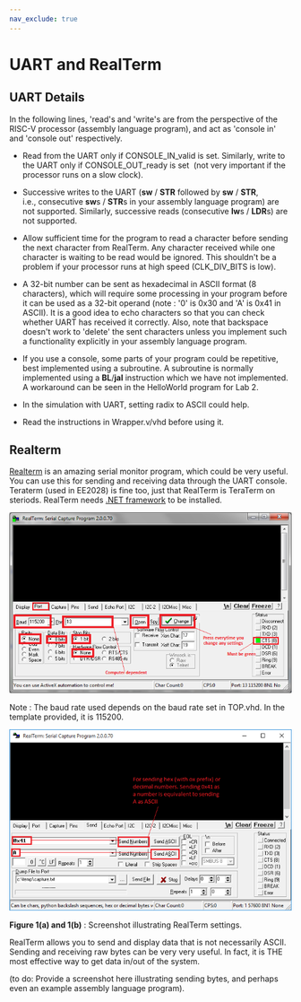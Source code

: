 ```yaml
---
nav_exclude: true
---
```

# UART and RealTerm

## UART Details

In the following lines, 'read's and 'write's are from the perspective of the RISC-V processor (assembly language program), and act as 'console in' and 'console out' respectively.

*   Read from the UART only if CONSOLE\_IN\_valid is set. Similarly, write to the UART only if CONSOLE\_OUT\_ready is set  (not very important if the processor runs on a slow clock).
*   Successive writes to the UART (**sw** / **STR** followed by **sw** / **STR**, i.e., consecutive **sw**s / **STR**s in your assembly language program) are not supported. Similarly, successive reads (consecutive **lw**s / **LDR**s) are not supported.
*   Allow sufficient time for the program to read a character before sending the next character from RealTerm. Any character received while one character is waiting to be read would be ignored. This shouldn't be a problem if your processor runs at high speed (CLK\_DIV\_BITS is low).
    
*   A 32-bit number can be sent as hexadecimal in ASCII format (8 characters), which will require some processing in your program before it can be used as a 32-bit operand (note : '0' is 0x30 and 'A' is 0x41 in ASCII). It is a good idea to echo characters so that you can check whether UART has received it correctly. Also, note that backspace doesn't work to 'delete' the sent characters unless you implement such a functionality explicitly in your assembly language program. 
    
*   If you use a console, some parts of your program could be repetitive, best implemented using a subroutine. A subroutine is normally implemented using a **BL**/**jal** instruction which we have not implemented. A workaround can be seen in the HelloWorld program for Lab 2.
    
*   In the simulation with UART, setting radix to ASCII could help.
*   Read the instructions in Wrapper.v/vhd before using it.

## Realterm

[Realterm](https://canvas.nus.edu.sg/courses/62251/files/folder/Lab%20Resources?preview=4733363) is an amazing serial monitor program, which could be very useful. You can use this for sending and receiving data through the UART console. Teraterm (used in EE2028) is fine too, just that RealTerm is TeraTerm on steriods. RealTerm needs [.NET framework](https://canvas.nus.edu.sg/courses/62251/files/folder/Lab%20Resources?preview=4733365) to be installed.

![](realterm_setting1.png)

Note : The baud rate used depends on the baud rate set in TOP.vhd. In the template provided, it is 115200.

![](realterm_setting2.png)

**Figure 1(a) and 1(b)** : Screenshot illustrating RealTerm settings.

RealTerm allows you to send and display data that is not necessarily ASCII. Sending and receiving raw bytes can be very very useful. In fact, it is THE most effective way to get data in/out of the system.  

(to do: Provide a screenshot here illustrating sending bytes, and perhaps even an example assembly language program).
